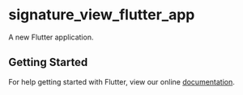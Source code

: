 # signature_view_flutter_app

A new Flutter application.

## Getting Started

For help getting started with Flutter, view our online
[documentation](https://flutter.io/).

